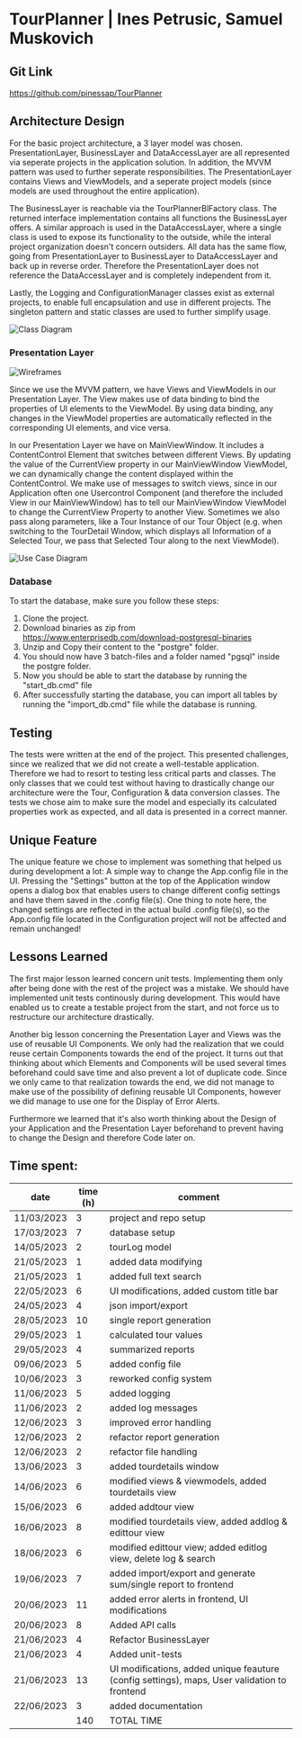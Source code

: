 # TourPlanner | Ines Petrusic, Samuel Muskovich

## Git Link

https://github.com/pinessap/TourPlanner

## Architecture Design

For the basic project architecture, a 3 layer model was chosen. PresentationLayer, BusinessLayer and DataAccessLayer are all represented via seperate projects in the application solution. In addition, the MVVM pattern was used to further seperate responsibilities. The PresentationLayer contains Views and ViewModels, and a seperate project models (since models are used throughout the entire application).

The BusinessLayer is reachable via the TourPlannerBlFactory class. The returned interface implementation contains all functions the BusinessLayer offers. A similar approach is used in the DataAccessLayer, where a single class is used to expose its functionality to the outside, while the interal project organization doesn't concern outsiders. All data has the same flow, going from PresentationLayer to BusinessLayer to DataAccessLayer and back up in reverse order. Therefore the PresentationLayer does not reference the DataAccessLayer and is completely independent from it.

Lastly, the Logging and ConfigurationManager classes exist as external projects, to enable full encapsulation and use in different projects. The singleton pattern and static classes are used to further simplify usage.

![Class Diagram](https://github.com/pinessap/TourPlanner/blob/main/docs/ClassDiagram.png?raw=true)

### Presentation Layer

![Wireframes](https://github.com/pinessap/TourPlanner/blob/main/docs/Wireframes.png?raw=true)

Since we use the MVVM pattern, we have Views and ViewModels in our Presentation Layer. The View makes use of data binding to bind the properties of UI elements to the ViewModel. By using data binding, any changes in the ViewModel properties are automatically reflected in the corresponding UI elements, and vice versa.

In our Presentation Layer we have on MainViewWindow. It includes a ContentControl Element that switches between different Views. By updating the value of the CurrentView property in our MainViewWindow ViewModel, we can dynamically change the content displayed within the ContentControl. We make use of messages to switch views, since in our Application often one Usercontrol Component (and therefore the included View in our MainViewWindow) has to tell our MainViewWindow ViewModel to change the CurrentView Property to another View. Sometimes we also pass along parameters, like a Tour Instance of our Tour Object (e.g. when switching to the TourDetail Window, which displays all Information of a Selected Tour, we pass that Selected Tour along to the next ViewModel).

![Use Case Diagram](https://github.com/pinessap/TourPlanner/blob/main/docs/UseCase.drawio.png?raw=true)

### Database

To start the database, make sure you follow these steps:

1. Clone the project.
2. Download binaries as zip from https://www.enterprisedb.com/download-postgresql-binaries
3. Unzip and Copy their content to the "postgre" folder.
4. You should now have 3 batch-files and a folder named "pgsql" inside the postgre folder.
5. Now you should be able to start the database by running the "start_db.cmd" file
6. After successfully starting the database, you can import all tables by running the "import_db.cmd" file while the database is running.

## Testing

The tests were written at the end of the project. This presented challenges, since we realized that we did not create a well-testable application. Therefore we had to resort to testing less critical parts and classes. The only classes that we could test without having to drastically change our architecture were the Tour, Configuration & data conversion classes. The tests we chose aim to make sure the model and especially its calculated properties work as expected, and all data is presented in a correct manner.

## Unique Feature

The unique feature we chose to implement was something that helped us during development a lot: A simple way to change the App.config file in the UI. Pressing the "Settings" button at the top of the Application window opens a dialog box that enables users to change different config settings and have them saved in the .config file(s). One thing to note here, the changed settings are reflected in the actual build .config file(s), so the App.config file located in the Configuration project will not be affected and remain unchanged!

## Lessons Learned

The first major lesson learned concern unit tests. Implementing them only after being done with the rest of the project was a mistake. We should have implemented unit tests continously during development. This would have enabled us to create a testable project from the start, and not force us to restructure our architecture drastically.

Another big lesson concerning the Presentation Layer and Views was the use of reusable UI Components. We only had the realization that we could reuse certain Components towards the end of the project. It turns out that thinking about which Elements and Components will be used several times beforehand could save time and also prevent a lot of duplicate code. Since we only came to that realization towards the end, we did not manage to make use of the possibility of defining reusable UI Components, however we did manage to use one for the Display of Error Alerts.

Furthermore we learned that it's also worth thinking about the Design of your Application and the Presentation Layer beforehand to prevent having to change the Design and therefore Code later on.

## Time spent:

| date       | time (h) | comment                                                                                      |
| ---------- | -------- | -------------------------------------------------------------------------------------------- |
| 11/03/2023 | 3        | project and repo setup                                                                       |
| 17/03/2023 | 7        | database setup                                                                               |
| 14/05/2023 | 2        | tourLog model                                                                                |
| 21/05/2023 | 1        | added data modifying                                                                         |
| 21/05/2023 | 1        | added full text search                                                                       |
| 22/05/2023 | 6        | UI modifications, added custom title bar                                                     |
| 24/05/2023 | 4        | json import/export                                                                           |
| 28/05/2023 | 10       | single report generation                                                                     |
| 29/05/2023 | 1        | calculated tour values                                                                       |
| 29/05/2023 | 4        | summarized reports                                                                           |
| 09/06/2023 | 5        | added config file                                                                            |
| 10/06/2023 | 3        | reworked config system                                                                       |
| 11/06/2023 | 5        | added logging                                                                                |
| 11/06/2023 | 2        | added log messages                                                                           |
| 12/06/2023 | 3        | improved error handling                                                                      |
| 12/06/2023 | 2        | refactor report generation                                                                   |
| 12/06/2023 | 2        | refactor file handling                                                                       |
| 13/06/2023 | 3        | added tourdetails window                                                                     |
| 14/06/2023 | 6        | modified views & viewmodels, added tourdetails view                                          |
| 15/06/2023 | 6        | added addtour view                                                                           |
| 16/06/2023 | 8        | modified tourdetails view, added addlog & edittour view                                      |
| 18/06/2023 | 6        | modified edittour view; added editlog view, delete log & search                              |
| 19/06/2023 | 7        | added import/export and generate sum/single report to frontend                               |
| 20/06/2023 | 11       | added error alerts in frontend, UI modifications                                             |
| 20/06/2023 | 8        | Added API calls                                                                              |
| 21/06/2023 | 4        | Refactor BusinessLayer                                                                       |
| 21/06/2023 | 4        | Added unit-tests                                                                             |
| 21/06/2023 | 13       | UI modifications, added unique feauture (config settings), maps, User validation to frontend |
| 22/06/2023 | 3        | added documentation                                                                          |
|            | 140      | TOTAL TIME                                                                                   |
